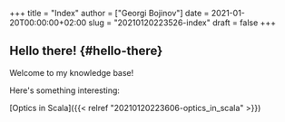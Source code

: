 +++
title = "Index"
author = ["Georgi Bojinov"]
date = 2021-01-20T00:00:00+02:00
slug = "20210120223526-index"
draft = false
+++

## Hello there! {#hello-there}

Welcome to my knowledge base!

Here's something interesting:

[Optics in Scala]({{< relref "20210120223606-optics_in_scala" >}})
